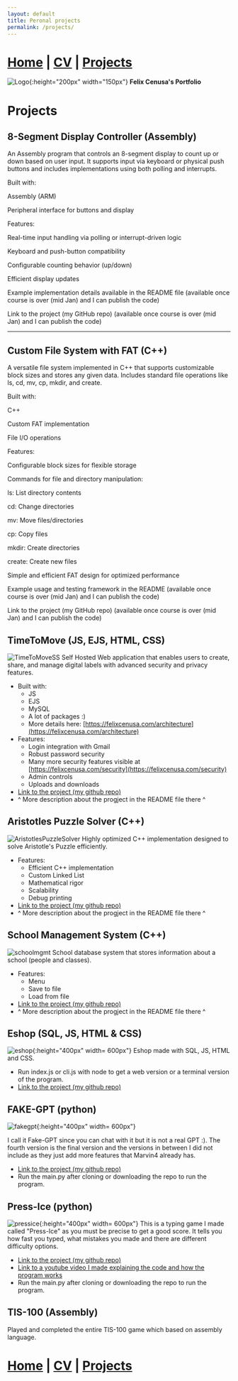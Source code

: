 ```yaml
---
layout: default
title: Peronal projects
permalink: /projects/
---
```

# [Home](/portfolio) | [CV](/portfolio/cv/) | [Projects](/portfolio/projects/)
![Logo](/assets/img/me.png){:height="200px" width="150px"}
**Felix Cenusa's Portfolio**

# Projects



## 8-Segment Display Controller (Assembly)


An Assembly program that controls an 8-segment display to count up or down based on user input. It supports input via keyboard or physical push buttons and includes implementations using both polling and interrupts.

Built with:

Assembly (ARM)

Peripheral interface for buttons and display


Features:

Real-time input handling via polling or interrupt-driven logic

Keyboard and push-button compatibility

Configurable counting behavior (up/down)

Efficient display updates

Example implementation details available in the README file (available once course is over (mid Jan) and I can publish the code)


Link to the project (my GitHub repo)
(available once course is over (mid Jan) and I can publish the code)


---

## Custom File System with FAT (C++)


A versatile file system implemented in C++ that supports customizable block sizes and stores any given data. Includes standard file operations like ls, cd, mv, cp, mkdir, and create.

Built with:

C++

Custom FAT implementation

File I/O operations


Features:

Configurable block sizes for flexible storage

Commands for file and directory manipulation:

ls: List directory contents

cd: Change directories

mv: Move files/directories

cp: Copy files

mkdir: Create directories

create: Create new files


Simple and efficient FAT design for optimized performance

Example usage and testing framework in the README (available once course is over (mid Jan) and I can publish the code)

Link to the project (my GitHub repo)
(available once course is over (mid Jan) and I can publish the code)



## TimeToMove (JS, EJS, HTML, CSS)
![TimeToMoveSS](/assets/img/TimeToMoveSS.png)
Self Hosted Web application that enables users to create, share, and manage digital labels with advanced security and privacy features.
- Built with:
    - JS
    - EJS
    - MySQL
    - A lot of packages :)
    - More details here: [https://felixcenusa.com/architecture](https://felixcenusa.com/architecture)
- Features:
    - Login integration with Gmail
    - Robust password security
    - Many more security features visible at [https://felixcenusa.com/security](https://felixcenusa.com/security)
    - Admin controls
    - Uploads and downloads
- [Link to the project (my github repo)](https://github.com/FelixCenusa/PiPullV3)
-  ^ More description about the progject in the README file there ^


## Aristotles Puzzle Solver (C++)
![AristotlesPuzzleSolver](/assets/img/AristotlesPuzzleAndMath.jpg)
 Highly optimized C++ implementation designed to solve Aristotle's Puzzle efficiently. 
- Features:
    - Efficient C++ implementation
    - Custom Linked List
    - Mathematical rigor
    - Scalability
    - Debug printing
- [Link to the project (my github repo)](https://github.com/FelixCenusa/Aristotles-Puzzle-Solver)
-  ^ More description about the progject in the README file there ^


## School Management System (C++)
![schoolmgmt](/assets/img/schoolmanagementss.png)
School database system that stores information about a school (people and classes).
- Features:
    - Menu
    - Save to file
    - Load from file
- [Link to the project (my github repo)](https://github.com/FelixCenusa/CPP-Projects/tree/main/Final-Course-Project)
-  ^ More description about the progject in the README file there ^

## Eshop (SQL, JS, HTML & CSS)
![eshop](/assets/img/eshopss.png){:height="400px" width= 600px"}
Eshop made with SQL, JS, HTML and CSS.
- Run index.js or cli.js with node to get a web version or a terminal version of the program.
- [Link to the project (my github repo)](https://github.com/FelixCenusa/Database-Projects/tree/main/meDatabase/kmom06/eshop2)

## FAKE-GPT (python)
![fakegpt](/assets/img/fakegptss.png){:height="400px" width= 600px"}

I call it Fake-GPT since you can chat with it but it is not a real GPT :). The fourth version is the final version and the versions in between I did not include as they just add more features that Marvin4 already has.
- [Link to the project (my github repo)](https://github.com/FelixCenusa/Python-Projects/tree/main/marvin4)
- Run the main.py after cloning or downloading the repo to run the program.

## Press-Ice (python)
![pressice](/assets/img/pressicess.png){:height="400px" width= 600px"}
This is a typing game I made called "Press-Ice" as you must be precise to get a good score. 
It tells you how fast you typed, what mistakes you made and there are different difficulty options.
- [Link to the project (my github repo)](https://github.com/FelixCenusa/Python-Projects/tree/main/typing)
- [Link to a youtube video I made explaining the code and how the program works](https://www.youtube.com/watch?v=ALf3cHNM08g)
- Run the main.py after cloning or downloading the repo to run the program.

## TIS-100 (Assembly)
Played and completed the entire TIS-100 game which based on assembly language.

# [Home](/portfolio) | [CV](/portfolio/cv/) | [Projects](/portfolio/projects/)
